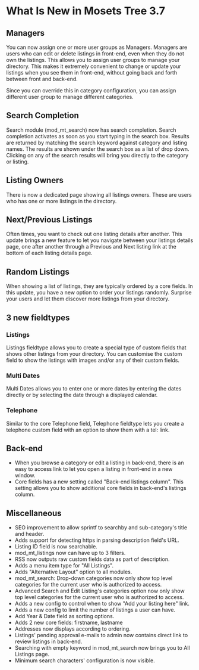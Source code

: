 # What Is New in Mosets Tree 3.7

## Managers

You can now assign one or more user groups as Managers. Managers are users who can edit or delete listings in front-end, even when they do not own the listings. This allows you to assign user groups to manage your directory. This makes it extremely convenient to change or update your listings when you see them in front-end, without going back and forth between front and back-end.

Since you can override this in category configuration, you can assign different user group to manage different categories.

## Search Completion

Search module (mod_mt_search) now has search completion. Search completion activates as soon as you start typing in the search box. Results are returned by matching the search keyword against category and listing names. The results are shown under the search box as a list of drop down. Clicking on any of the search results will bring you directly to the category or listing.

## Listing Owners

There is now a dedicated page showing all listings owners. These are users who has one or more listings in the directory.

## Next/Previous Listings

Often times, you want to check out one listing details after another. This update brings a new feature to let you navigate between your listings details page, one after another through a Previous and Next listing link at the bottom of each listing details page.

## Random Listings

When showing a list of listings, they are typically ordered by a core fields. In this update, you have a new option to order your listings randomly. Surprise your users and let them discover more listings from your directory.

## 3 new fieldtypes

### Listings

Listings fieldtype allows you to create a special type of custom fields that shows other listings from your directory. You can customise the custom field to show the listings with images and/or any of their custom fields.

### Multi Dates

Multi Dates allows you to enter one or more dates by entering the dates directly or by selecting the date through a displayed calendar.

### Telephone

Similar to the core Telephone field, Telephone fieldtype lets you create a telephone custom field with an option to show them with a tel: link.

## Back-end

- When you browse a category or edit a listing in back-end, there is an easy to access link to let you open a listing in front-end in a new window. 
- Core fields has a new setting called "Back-end listings column". This setting allows you to show additional core fields in back-end's listings column.

## Miscellaneous

- SEO improvement to allow sprintf to searchby and sub-category's title and header.
- Adds support for detecting https in parsing description field's URL.
- Listing ID field is now searchable.
- mod_mt_listings now can have up to 3 filters.
- RSS now outputs raw custom fields data as part of description.
- Adds a menu item type for "All Listings".
- Adds "Alternative Layout" option to all modules.
- mod_mt_search: Drop-down categories now only show top level categories for the current user who is authorized to access.
- Advanced Search and Edit Listing's categories option now only show top level categories for the current user who is authorized to access.
- Adds a new config to control when to show "Add your listing here" link.
- Adds a new config to limit the number of listings a user can have.
- Add Year & Date field as sorting options.
- Adds 2 new core fields: firstname, lastname
- Addresses now displays according to ordering.
- Listings' pending approval e-mails to admin now contains direct link to review listings in back-end.
- Searching with empty keyword in mod_mt_search now brings you to All Listings page.
- Minimum search characters' configuration is now visible.